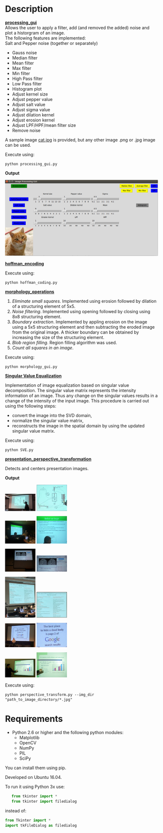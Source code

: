 # Description

[**processing_gui**](https://github.com/Dzvezdana/image-processing-basics/tree/master/processing_gui)  
Allows the user to apply a filter, add (and removed the added) noise and plot a historgram of an image.  
The following features are implemented:  
Salt and Pepper noise (together or separately)
* Gauss noise
* Median filter
* Mean filter
* Max filter
* Min filter
* High Pass filter
* Low Pass filter
* Histogram plot
* Adjust kernel size
* Adjust pepper value
* Adjust salt value
* Adjust sigma value
* Adjust dilation kernel
* Adjust erosion kernel
* Adjust LPF/HPF/mean filter size
* Remove noise
  
A sample image [cat.jpg](https://raw.githubusercontent.com/Dzvezdana/image-processing-basics/master/processing_gui/cat.jpg) is provided, but any other image .png or .jpg image can be used.  
  
Execute using:  
```shell
python processing_gui.py
```

**Output**     
<p align="center">
	<img src="https://raw.githubusercontent.com/Dzvezdana/image-processing-basics/master/processing_gui/gui_image.png">  
</p>

[**hoffman_encoding**](https://github.com/Dzvezdana/image-processing-basics/tree/master/huffman_coding)  

Execute using:  
```shell
python hoffman_coding.py
```

[**morphology_operations**](https://github.com/Dzvezdana/image-processing-basics/tree/master/morphological_operations)  

1. *Eliminate small squares*. Implemented using erosion followed by dilation of a structuring element of 5x5.
2. *Noise filtering*. Implemented using opening followed by closing using 8x8 structuring element.
3. *Boundary extraction*. Implemented by appling erosion on the image using a 5x5 structuring element and then subtracting the eroded image from the original image. A thicker boundary can be obtained by increasing the size of the structuring element.
4. *Blob region filling*. Region filling algorithm was used.
5. *Count all squares in an image*.

Execute using:  
```shell
python morphology_gui.py
```

[**Singular Value Equalization**](https://github.com/Dzvezdana/image-processing-basics/tree/master/SVE)  

Implementation of image equalization based on singular value decomposition. The singular value matrix represents the intensity information of an image. Thus any change on the singular values results in a change of the intensity of the input image. This procedure is carried out using the following steps:  
* convert the image into the SVD domain,  
* normalize the singular value matrix,  
* reconstructs the image in the spatial domain by using the updated singular value matrix.  

Execute using:  
```shell
python SVE.py
```

[**presentation_perspective_transformation**](https://github.com/Dzvezdana/image-processing-basics/tree/master/presentation_perspective_transformation)  

Detects and centers presentation images.

**Output**     
<p float="left">
  <img src="https://raw.githubusercontent.com/Dzvezdana/image-processing-basics/master/presentation_perspective_transformation/results/1.jpg" width="100" />
  <img src="https://raw.githubusercontent.com/Dzvezdana/image-processing-basics/master/presentation_perspective_transformation/results/1_updated.jpg" width="100" /> 
</p>

<p float="left">
  <img src="https://raw.githubusercontent.com/Dzvezdana/image-processing-basics/master/presentation_perspective_transformation/results/2.jpg" width="100" />
  <img src="https://raw.githubusercontent.com/Dzvezdana/image-processing-basics/master/presentation_perspective_transformation/results/2_updated.jpg" width="100" /> 
</p>

<p float="left">
  <img src="https://raw.githubusercontent.com/Dzvezdana/image-processing-basics/master/presentation_perspective_transformation/results/3.jpg" width="100" />
  <img src="https://raw.githubusercontent.com/Dzvezdana/image-processing-basics/master/presentation_perspective_transformation/results/3_updated.jpg" width="100" /> 
</p>

<p float="left">
  <img src="https://raw.githubusercontent.com/Dzvezdana/image-processing-basics/master/presentation_perspective_transformation/results/4.jpg" width="100" />
  <img src="https://raw.githubusercontent.com/Dzvezdana/image-processing-basics/master/presentation_perspective_transformation/results/4_updated.jpg" width="100" /> 
</p>

<p float="left">
  <img src="https://raw.githubusercontent.com/Dzvezdana/image-processing-basics/master/presentation_perspective_transformation/results/5.jpg" width="100" />
  <img src="https://raw.githubusercontent.com/Dzvezdana/image-processing-basics/master/presentation_perspective_transformation/results/5_updated.jpg" width="100" /> 
</p>

<p float="left">
  <img src="https://raw.githubusercontent.com/Dzvezdana/image-processing-basics/master/presentation_perspective_transformation/results/6.jpg" width="100" />
  <img src="https://raw.githubusercontent.com/Dzvezdana/image-processing-basics/master/presentation_perspective_transformation/results/6_updated.jpg" width="100" /> 
</p>

Execute using:  
```shell
python perspective_transform.py --img_dir "path_to_image_directory/*.jpg"
```

# Requirements

* Python 2.6 or higher and the following python modules:
	* Matplotlib
 	* OpenCV
 	* NumPy
 	* PIL
 	* SciPy	
 	
You can install them using pip.

Developed on Ubuntu 16.04.

To run it using Python 3x use:
```python
   from tkinter import *
   from tkinter import filedialog
```

instead of:
```python
from Tkinter import *
import tkFileDialog as filedialog
```
